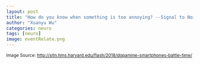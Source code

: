 ```yaml
---
layout: post
title: "How do you know when something is too annoying? --Signal to Noise Ratio"
author: "Xuanyu Wu"
categories: neuro
tags: [neuro]
image: eventRelate.png
---
```

<sub> Image Source: http://sitn.hms.harvard.edu/flash/2018/dopamine-smartphones-battle-time/</sub>

